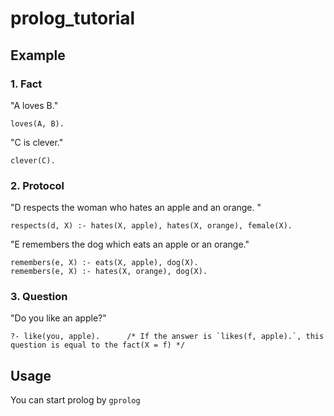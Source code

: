 # prolog_tutorial  

## Example  
### 1. Fact  
"A loves B."  
~~~
loves(A, B).  
~~~  
"C is clever."  
~~~
clever(C).
~~~  
### 2. Protocol  
"D respects the woman who hates an apple and an orange. "  
~~~
respects(d, X) :- hates(X, apple), hates(X, orange), female(X).
~~~  
"E remembers the dog which eats an apple or an orange."  
~~~
remembers(e, X) :- eats(X, apple), dog(X).  
remembers(e, X) :- hates(X, orange), dog(X).  
~~~  
### 3. Question  
"Do you like an apple?"  
~~~
?- like(you, apple).      /* If the answer is `likes(f, apple).`, this question is equal to the fact(X = f) */  
~~~   
## Usage  
You can start prolog by `gprolog`   
